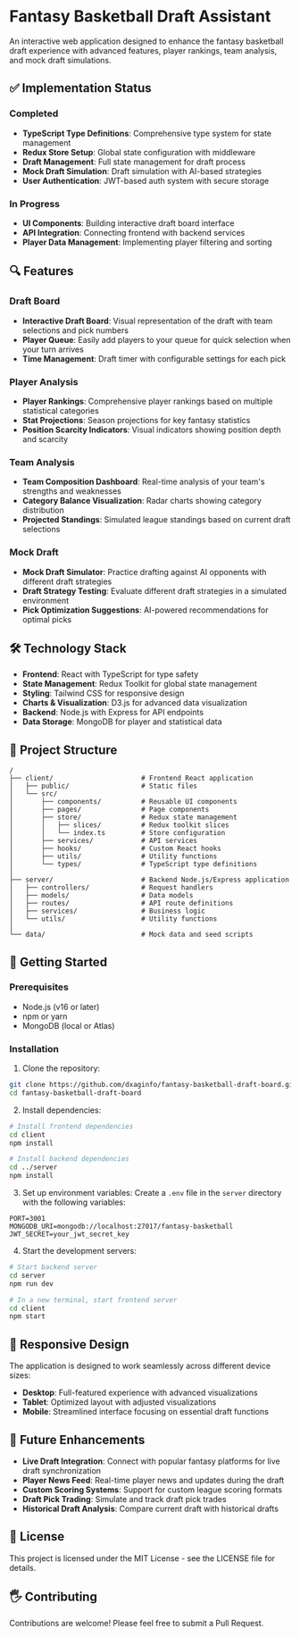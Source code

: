 # Fantasy Basketball Draft Assistant

An interactive web application designed to enhance the fantasy basketball draft experience with advanced features, player rankings, team analysis, and mock draft simulations.

## ✅ Implementation Status

### Completed
- **TypeScript Type Definitions**: Comprehensive type system for state management
- **Redux Store Setup**: Global state configuration with middleware
- **Draft Management**: Full state management for draft process
- **Mock Draft Simulation**: Draft simulation with AI-based strategies
- **User Authentication**: JWT-based auth system with secure storage

### In Progress
- **UI Components**: Building interactive draft board interface
- **API Integration**: Connecting frontend with backend services
- **Player Data Management**: Implementing player filtering and sorting

## 🔍 Features

### Draft Board
- **Interactive Draft Board**: Visual representation of the draft with team selections and pick numbers
- **Player Queue**: Easily add players to your queue for quick selection when your turn arrives
- **Time Management**: Draft timer with configurable settings for each pick

### Player Analysis
- **Player Rankings**: Comprehensive player rankings based on multiple statistical categories
- **Stat Projections**: Season projections for key fantasy statistics
- **Position Scarcity Indicators**: Visual indicators showing position depth and scarcity

### Team Analysis
- **Team Composition Dashboard**: Real-time analysis of your team's strengths and weaknesses
- **Category Balance Visualization**: Radar charts showing category distribution
- **Projected Standings**: Simulated league standings based on current draft selections

### Mock Draft
- **Mock Draft Simulator**: Practice drafting against AI opponents with different draft strategies
- **Draft Strategy Testing**: Evaluate different draft strategies in a simulated environment
- **Pick Optimization Suggestions**: AI-powered recommendations for optimal picks

## 🛠️ Technology Stack

- **Frontend**: React with TypeScript for type safety
- **State Management**: Redux Toolkit for global state management
- **Styling**: Tailwind CSS for responsive design
- **Charts & Visualization**: D3.js for advanced data visualization
- **Backend**: Node.js with Express for API endpoints
- **Data Storage**: MongoDB for player and statistical data

## 📂 Project Structure

```
/
├── client/                      # Frontend React application
│   ├── public/                  # Static files
│   └── src/
│       ├── components/          # Reusable UI components
│       ├── pages/               # Page components
│       ├── store/               # Redux state management
│       │   ├── slices/          # Redux toolkit slices
│       │   └── index.ts         # Store configuration
│       ├── services/            # API services
│       ├── hooks/               # Custom React hooks
│       ├── utils/               # Utility functions
│       └── types/               # TypeScript type definitions
│
├── server/                      # Backend Node.js/Express application
│   ├── controllers/             # Request handlers
│   ├── models/                  # Data models
│   ├── routes/                  # API route definitions
│   ├── services/                # Business logic
│   └── utils/                   # Utility functions
│
└── data/                        # Mock data and seed scripts
```

## 🚀 Getting Started

### Prerequisites
- Node.js (v16 or later)
- npm or yarn
- MongoDB (local or Atlas)

### Installation

1. Clone the repository:
```bash
git clone https://github.com/dxaginfo/fantasy-basketball-draft-board.git
cd fantasy-basketball-draft-board
```

2. Install dependencies:
```bash
# Install frontend dependencies
cd client
npm install

# Install backend dependencies
cd ../server
npm install
```

3. Set up environment variables:
Create a `.env` file in the `server` directory with the following variables:
```
PORT=3001
MONGODB_URI=mongodb://localhost:27017/fantasy-basketball
JWT_SECRET=your_jwt_secret_key
```

4. Start the development servers:
```bash
# Start backend server
cd server
npm run dev

# In a new terminal, start frontend server
cd client
npm start
```

## 📱 Responsive Design

The application is designed to work seamlessly across different device sizes:
- **Desktop**: Full-featured experience with advanced visualizations
- **Tablet**: Optimized layout with adjusted visualizations
- **Mobile**: Streamlined interface focusing on essential draft functions

## 🔮 Future Enhancements

- **Live Draft Integration**: Connect with popular fantasy platforms for live draft synchronization
- **Player News Feed**: Real-time player news and updates during the draft
- **Custom Scoring Systems**: Support for custom league scoring formats
- **Draft Pick Trading**: Simulate and track draft pick trades
- **Historical Draft Analysis**: Compare current draft with historical drafts

## 📄 License

This project is licensed under the MIT License - see the LICENSE file for details.

## 🖐 Contributing

Contributions are welcome! Please feel free to submit a Pull Request.
